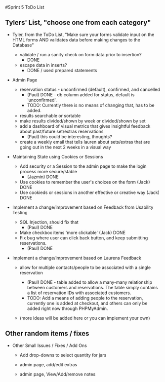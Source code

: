 #Sprint 5 ToDo List

## Tylers' List, "choose one from each category"

- Tyler, from the ToDo List, "Make sure your forms validate input on the HTML forms AND validates data before making changes to the Database"
    - validate / run a sanity check on form data prior to insertion?
        - DONE
    - escape data in inserts?
        - DONE / used prepared statements

- Admin Page
    - reservation status - unconfirmed (default), confirmed, and cancelled
        - (Paul) DONE - db column added for status, default is 'unconfirmed'.  
        - TODO: Currently there is no means of changing that, has to be added.
    - results searchable or sortable
    - make results divided/shown by week or divided/shown by set
    - add a dashboard of visual metrics that gives insightful feedback about past/future set/extras reservations
        - (Paul) this could be interesting, thoughts?
    - create a weekly email that tells lauren about sets/extras that are going out in the next 2 weeks in a visual way

- Maintaining State using Cookies or Sessions
    - Add security or a Session to the admin page to make the login process more secure/stable
        - (Jazmin) DONE
    - Use cookies to remember the user's choices on the form (Jack) DONE
    - Use cookieds or sessions in another effective or creative way (Jack) DONE

- Implement a change/improvement based on Feedback from Usability Testing
    - SQL Injection, should fix that 
        - (Paul) DONE
    - Make checkbox items 'more clickable' (Jack) DONE
    - Fix bug where user can click back button, and keep submitting reservations.
        - (Paul) DONE

- Implement a change/improvement based on Laurens Feedback
    - allow for multiple contacts/people to be associated with a single reservation
        - (Paul) DONE - table added to allow a many-many relationship between customers and reservations.  The table simply contains a list of reservation IDs with associated customers.
        - TODO: Add a means of adding people to the reservation, currently one is added at checkout, and others can only be added right now through PHPMyAdmin.
         
    - (more ideas will be added here or you can implement your own)



## Other random items / fixes

- Other Small Issues / Fixes / Add Ons

    - Add drop-downs to select quantity for jars

    - admin page, add/edit extras

    - admin page, View/Add/remove notes
